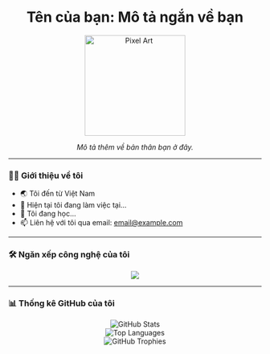 <h1 align="center">Tên của bạn: Mô tả ngắn về bạn</h1>
<p align="center">
  <img src="URL_HINH_ANH_PIXEL_CUA_BAN" alt="Pixel Art" width="200"/>
</p>
<p align="center">
  <em>Mô tả thêm về bản thân bạn ở đây.</em>
</p>

---

### 👨‍💻 Giới thiệu về tôi

- 🌏 Tôi đến từ Việt Nam
- 🔭 Hiện tại tôi đang làm việc tại...
- 🌱 Tôi đang học...
- 📫 Liên hệ với tôi qua email: [email@example.com](mailto:email@example.com)

---

### 🛠️ Ngăn xếp công nghệ của tôi

<p align="center">
  <a href="https://skillicons.dev">
    <img src="https://skillicons.dev/icons?i=js,html,css,react,nodejs,mongodb,git" />
  </a>
</p>

---

### 📊 Thống kê GitHub của tôi

<p align="center">
  <img src="https://github-readme-stats.vercel.app/api?username=YOUR_USERNAME&show_icons=true&theme=dark&include_all_commits=true&count_private=true" alt="GitHub Stats"/>
  <br/>
  <img src="https://github-readme-stats.vercel.app/api/top-langs/?username=YOUR_USERNAME&layout=compact&langs_count=10&theme=dark" alt="Top Languages"/>
  <br/>
  <img src="https://github-profile-trophy.vercel.app/?username=YOUR_USERNAME&theme=darkhub&column=7" alt="GitHub Trophies"/>
</p>
